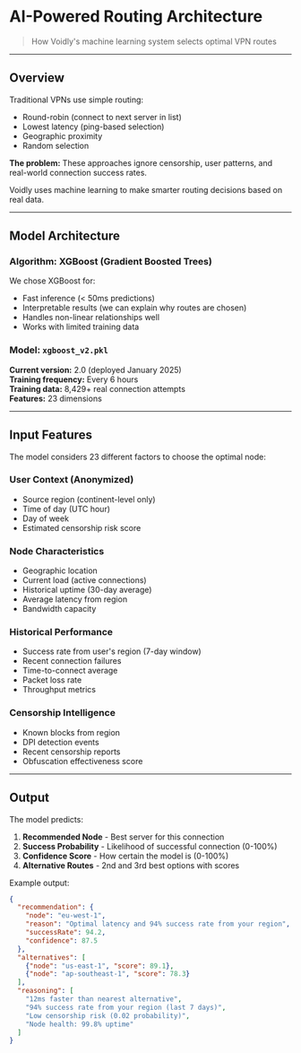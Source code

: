 # AI-Powered Routing Architecture

> How Voidly's machine learning system selects optimal VPN routes

---

## Overview

Traditional VPNs use simple routing:
- Round-robin (connect to next server in list)
- Lowest latency (ping-based selection)
- Geographic proximity
- Random selection

**The problem:** These approaches ignore censorship, user patterns, and real-world connection success rates.

Voidly uses machine learning to make smarter routing decisions based on real data.

---

## Model Architecture

### Algorithm: XGBoost (Gradient Boosted Trees)

We chose XGBoost for:
- Fast inference (< 50ms predictions)
- Interpretable results (we can explain why routes are chosen)
- Handles non-linear relationships well
- Works with limited training data

### Model: `xgboost_v2.pkl`

**Current version:** 2.0 (deployed January 2025)  
**Training frequency:** Every 6 hours  
**Training data:** 8,429+ real connection attempts  
**Features:** 23 dimensions  

---

## Input Features

The model considers 23 different factors to choose the optimal node:

### User Context (Anonymized)
- Source region (continent-level only)
- Time of day (UTC hour)
- Day of week
- Estimated censorship risk score

### Node Characteristics
- Geographic location
- Current load (active connections)
- Historical uptime (30-day average)
- Average latency from region
- Bandwidth capacity

### Historical Performance
- Success rate from user's region (7-day window)
- Recent connection failures
- Time-to-connect average
- Packet loss rate
- Throughput metrics

### Censorship Intelligence
- Known blocks from region
- DPI detection events
- Recent censorship reports
- Obfuscation effectiveness score

---

## Output

The model predicts:

1. **Recommended Node** - Best server for this connection
2. **Success Probability** - Likelihood of successful connection (0-100%)
3. **Confidence Score** - How certain the model is (0-100%)
4. **Alternative Routes** - 2nd and 3rd best options with scores

Example output:
```json
{
  "recommendation": {
    "node": "eu-west-1",
    "reason": "Optimal latency and 94% success rate from your region",
    "successRate": 94.2,
    "confidence": 87.5
  },
  "alternatives": [
    {"node": "us-east-1", "score": 89.1},
    {"node": "ap-southeast-1", "score": 78.3}
  ],
  "reasoning": [
    "12ms faster than nearest alternative",
    "94% success rate from your region (last 7 days)",
    "Low censorship risk (0.02 probability)",
    "Node health: 99.8% uptime"
  ]
}
